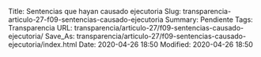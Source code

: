 Title: Sentencias que hayan causado ejecutoria
Slug: transparencia-articulo-27-f09-sentencias-causado-ejecutoria
Summary: Pendiente
Tags: Transparencia
URL: transparencia/articulo-27/f09-sentencias-causado-ejecutoria/
Save_As: transparencia/articulo-27/f09-sentencias-causado-ejecutoria/index.html
Date: 2020-04-26 18:50
Modified: 2020-04-26 18:50


 



